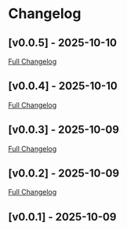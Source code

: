 # Changelog


## [v0.0.5] - 2025-10-10

[Full Changelog](https://github.com/needo37/filabridge/compare/v0.0.4...v0.0.5)




## [v0.0.4] - 2025-10-10

[Full Changelog](https://github.com/needo37/filabridge/compare/v0.0.3...v0.0.4)




## [v0.0.3] - 2025-10-09

[Full Changelog](https://github.com/needo37/filabridge/compare/v0.0.2...v0.0.3)




## [v0.0.2] - 2025-10-09

[Full Changelog](https://github.com/needo37/filabridge/compare/v0.0.1...v0.0.2)




## [v0.0.1] - 2025-10-09



